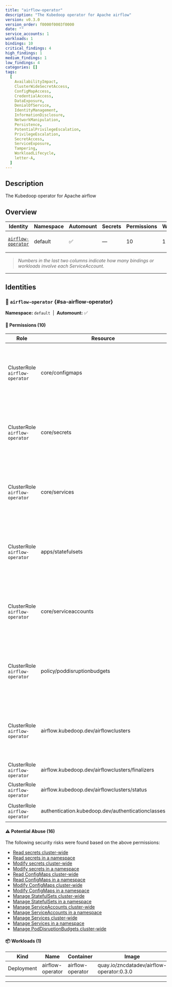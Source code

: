 ```yaml
---
title: "airflow-operator"
description: "The Kubedoop operator for Apache airflow"
version: v0.3.0
version_order: f0000f0003f0000
date: ""
service_accounts: 1
workloads: 1
bindings: 10
critical_findings: 4
high_findings: 1
medium_findings: 1
low_findings: 4
categories: []
tags:
  [
    AvailabilityImpact,
    ClusterWideSecretAccess,
    ConfigMapAccess,
    CredentialAccess,
    DataExposure,
    DenialOfService,
    IdentityManagement,
    InformationDisclosure,
    NetworkManipulation,
    Persistence,
    PotentialPrivilegeEscalation,
    PrivilegeEscalation,
    SecretAccess,
    ServiceExposure,
    Tampering,
    WorkloadLifecycle,
    letter-A,
  ]
---
```


## Description

The Kubedoop operator for Apache airflow

## Overview

| Identity                                   | Namespace | Automount | Secrets | Permissions | Workloads | Risk                    |
| ------------------------------------------ | --------- | --------- | ------- | ----------- | --------- | ----------------------- |
| [`airflow-operator`](#sa-airflow-operator) | default   | ✅        | —       | 10          | 1         | {{< risk "Critical" >}} |

> _Numbers in the last two columns indicate how many bindings or workloads involve each ServiceAccount._

---

## Identities

### 🤖 `airflow-operator` {#sa-airflow-operator}

**Namespace:** `default`  |  **Automount:** ✅

#### 🔑 Permissions (10)

| Role                           | Resource                                          | Verbs                                                 | Risk                  | Tags                                                                                                                                                                    |
| ------------------------------ | ------------------------------------------------- | ----------------------------------------------------- | --------------------- | ----------------------------------------------------------------------------------------------------------------------------------------------------------------------- |
| ClusterRole `airflow-operator` | core/configmaps                                   | create · delete · get · list · patch · update · watch | {{< risk Critical >}} | {{< tag "ConfigMapAccess" >}} {{< tag "DataExposure" >}} {{< tag "InformationDisclosure" >}} {{< tag "PotentialPrivilegeEscalation" >}} {{< tag "Tampering" >}}         |
| ClusterRole `airflow-operator` | core/secrets                                      | create · delete · get · list · patch · update · watch | {{< risk Critical >}} | {{< tag "ClusterWideSecretAccess" >}} {{< tag "CredentialAccess" >}} {{< tag "DataExposure" >}} {{< tag "InformationDisclosure" >}} {{< tag "Persistence" >}} (+4 more) |
| ClusterRole `airflow-operator` | core/services                                     | create · delete · get · list · patch · update · watch | {{< risk Critical >}} | {{< tag "DenialOfService" >}} {{< tag "NetworkManipulation" >}} {{< tag "ServiceExposure" >}} {{< tag "Tampering" >}}                                                   |
| ClusterRole `airflow-operator` | apps/statefulsets                                 | create · delete · get · list · patch · update · watch | {{< risk Critical >}} | {{< tag "Persistence" >}} {{< tag "PotentialPrivilegeEscalation" >}} {{< tag "PrivilegeEscalation" >}} {{< tag "Tampering" >}} {{< tag "WorkloadLifecycle" >}}          |
| ClusterRole `airflow-operator` | core/serviceaccounts                              | create · delete · get · list · patch · update · watch | {{< risk High >}}     | {{< tag "IdentityManagement" >}} {{< tag "PotentialPrivilegeEscalation" >}} {{< tag "Tampering" >}}                                                                     |
| ClusterRole `airflow-operator` | policy/poddisruptionbudgets                       | create · delete · get · list · patch · update · watch | {{< risk Medium >}}   | {{< tag "AvailabilityImpact" >}} {{< tag "DenialOfService" >}} {{< tag "Tampering" >}}                                                                                  |
| ClusterRole `airflow-operator` | airflow.kubedoop.dev/airflowclusters              | create · delete · get · list · patch · update · watch | {{< risk Low >}}      |                                                                                                                                                                         |
| ClusterRole `airflow-operator` | airflow.kubedoop.dev/airflowclusters/finalizers   | update                                                | {{< risk Low >}}      |                                                                                                                                                                         |
| ClusterRole `airflow-operator` | airflow.kubedoop.dev/airflowclusters/status       | get · patch · update                                  | {{< risk Low >}}      |                                                                                                                                                                         |
| ClusterRole `airflow-operator` | authentication.kubedoop.dev/authenticationclasses | get · list · watch                                    | {{< risk Low >}}      |                                                                                                                                                                         |

#### ⚠️ Potential Abuse (16)

The following security risks were found based on the above permissions:

- [Read secrets cluster-wide](/rules/1010)
- [Read secrets in a namespace](/rules/1011)
- [Modify secrets cluster-wide](/rules/1012)
- [Modify secrets in a namespace](/rules/1013)
- [Read ConfigMaps cluster-wide](/rules/1022)
- [Read ConfigMaps in a namespace](/rules/1023)
- [Modify ConfigMaps cluster-wide](/rules/1024)
- [Modify ConfigMaps in a namespace](/rules/1025)
- [Manage StatefulSets cluster-wide](/rules/1037)
- [Manage StatefulSets in a namespace](/rules/1038)
- [Manage ServiceAccounts cluster-wide](/rules/1067)
- [Manage ServiceAccounts in a namespace](/rules/1068)
- [Manage Services cluster-wide](/rules/1075)
- [Manage Services in a namespace](/rules/1076)
- [Manage PodDisruptionBudgets cluster-wide](/rules/1079)

#### 📦 Workloads (1)

| Kind       | Name             | Container        | Image                                     |
| ---------- | ---------------- | ---------------- | ----------------------------------------- |
| Deployment | airflow-operator | airflow-operator | quay.io/zncdatadev/airflow-operator:0.3.0 |

---
